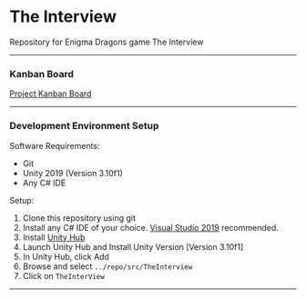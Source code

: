 # The Interview

Repository for Enigma Dragons game The Interview

----

### Kanban Board

[Project Kanban Board](https://zube.io/enigmadragons/the-interview/w/all/kanban)

----

### Development Environment Setup

Software Requirements:
- Git
- Unity 2019 (Version 3.10f1)
- Any C# IDE

Setup:
1. Clone this repository using git
2. Install any C# IDE of your choice. [Visual Studio 2019](https://visualstudio.microsoft.com/thank-you-downloading-visual-studio/?sku=Community&rel=16) recommended.
3. Install [Unity Hub](https://unity3d.com/get-unity/download)
4. Launch Unity Hub and Install Unity Version [Version 3.10f1]
5. In Unity Hub, click Add
6. Browse and select `../repo/src/TheInterview`
7. Click on `TheInterView`

----
